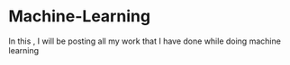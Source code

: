 # Machine-Learning
In this , I will be posting all my work that I have done while doing machine learning 
